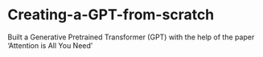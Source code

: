 # Creating-a-GPT-from-scratch

Built a Generative Pretrained Transformer (GPT) with the help of the paper ‘Attention is All You Need’
